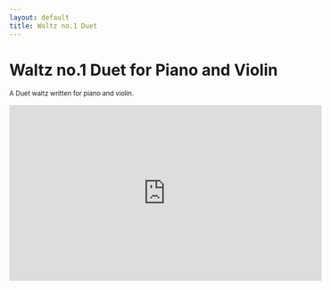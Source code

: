 ```yaml
---
layout: default
title: Waltz no.1 Duet
---
```


# Waltz no.1 Duet for Piano and Violin

<small>A Duet waltz written for piano and violin.</small>

<iframe width="560" height="315" src="https://www.youtube.com/embed/Vv0VRcl2cjo" frameborder="0" allow="accelerometer; autoplay; clipboard-write; encrypted-media; gyroscope; picture-in-picture" allowfullscreen></iframe>
